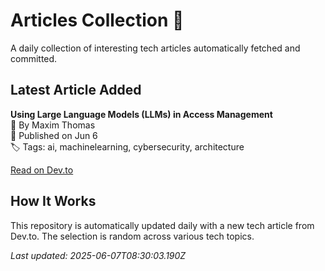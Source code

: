 # Articles Collection 📓

A daily collection of interesting tech articles automatically fetched and committed.

## Latest Article Added

**Using Large Language Models (LLMs) in Access Management**  
👤 By Maxim Thomas  
📅 Published on Jun 6  
🏷 Tags: ai, machinelearning, cybersecurity, architecture  

[Read on Dev.to](https://dev.to/maximthomas/using-large-language-models-llms-in-access-management-1ncj)

## How It Works

This repository is automatically updated daily with a new tech article from Dev.to. The selection is random across various tech topics.

_Last updated: 2025-06-07T08:30:03.190Z_
